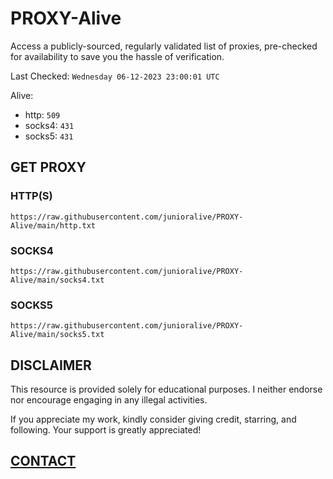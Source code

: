 # PROXY-Alive

Access a publicly-sourced, regularly validated list of proxies, pre-checked for availability to save you the hassle of verification.

Last Checked: `Wednesday 06-12-2023 23:00:01 UTC`

Alive:
- http: `509`
- socks4: `431`
- socks5: `431`

## GET PROXY

### HTTP(S)

```https://raw.githubusercontent.com/junioralive/PROXY-Alive/main/http.txt```

### SOCKS4

```https://raw.githubusercontent.com/junioralive/PROXY-Alive/main/socks4.txt```

### SOCKS5

```https://raw.githubusercontent.com/junioralive/PROXY-Alive/main/socks5.txt```

## DISCLAIMER

This resource is provided solely for educational purposes. I neither endorse nor encourage engaging in any illegal activities.

If you appreciate my work, kindly consider giving credit, starring, and following. Your support is greatly appreciated! 

## [CONTACT](https://t.me/TheJuniorAlive)
